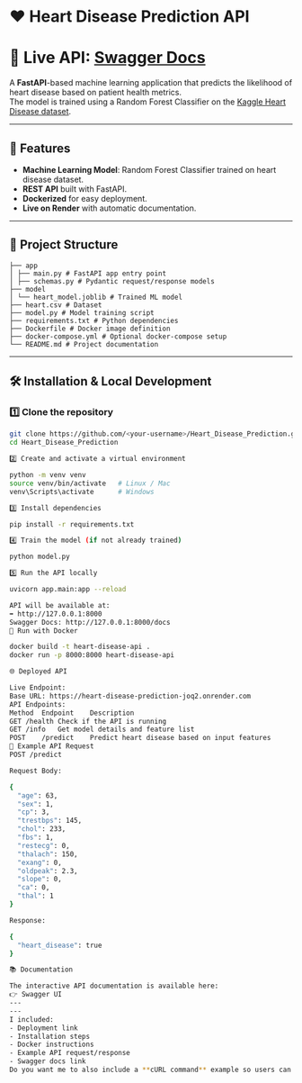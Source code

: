 # ❤️ Heart Disease Prediction API
# 🚀 **Live API**: [Swagger Docs](https://heart-disease-prediction-joq2.onrender.com/docs#/)

A **FastAPI**-based machine learning application that predicts the likelihood of heart disease based on patient health metrics.  
The model is trained using a Random Forest Classifier on the [Kaggle Heart Disease dataset](https://www.kaggle.com/datasets/johnsmith88/heart-disease-dataset).

---

## 📌 Features
- **Machine Learning Model**: Random Forest Classifier trained on heart disease dataset.
- **REST API** built with FastAPI.
- **Dockerized** for easy deployment.
- **Live on Render** with automatic documentation.

---

## 📂 Project Structure
```
├── app
│ ├── main.py # FastAPI app entry point
│ ├── schemas.py # Pydantic request/response models
├── model
│ └── heart_model.joblib # Trained ML model
├── heart.csv # Dataset
├── model.py # Model training script
├── requirements.txt # Python dependencies
├── Dockerfile # Docker image definition
├── docker-compose.yml # Optional docker-compose setup
└── README.md # Project documentation
```

---

## 🛠 Installation & Local Development

### 1️⃣ Clone the repository
```bash
git clone https://github.com/<your-username>/Heart_Disease_Prediction.git
cd Heart_Disease_Prediction

2️⃣ Create and activate a virtual environment

python -m venv venv
source venv/bin/activate   # Linux / Mac
venv\Scripts\activate      # Windows

3️⃣ Install dependencies

pip install -r requirements.txt

4️⃣ Train the model (if not already trained)

python model.py

5️⃣ Run the API locally

uvicorn app.main:app --reload

API will be available at:
➡ http://127.0.0.1:8000
Swagger Docs: http://127.0.0.1:8000/docs
🐳 Run with Docker

docker build -t heart-disease-api .
docker run -p 8000:8000 heart-disease-api

🌐 Deployed API

Live Endpoint:
Base URL: https://heart-disease-prediction-joq2.onrender.com
API Endpoints:
Method	Endpoint	Description
GET	/health	Check if the API is running
GET	/info	Get model details and feature list
POST	/predict	Predict heart disease based on input features
📄 Example API Request
POST /predict

Request Body:

{
  "age": 63,
  "sex": 1,
  "cp": 3,
  "trestbps": 145,
  "chol": 233,
  "fbs": 1,
  "restecg": 0,
  "thalach": 150,
  "exang": 0,
  "oldpeak": 2.3,
  "slope": 0,
  "ca": 0,
  "thal": 1
}

Response:

{
  "heart_disease": true
}

📚 Documentation

The interactive API documentation is available here:
👉 Swagger UI
---
---
I included:
- Deployment link
- Installation steps
- Docker instructions
- Example API request/response
- Swagger docs link
Do you want me to also include a **cURL command** example so users can test `/predict` directly from the terminal? That could make the README even more developer-friendly.


